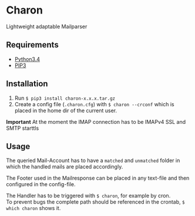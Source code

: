 # Charon
Lightweight adaptable Mailparser

## Requirements
* [Python3.4](https://www.python.org/download/releases/3.4.0/)
* [PIP3](https://pypi.python.org/pypi/pip)

## Installation
1. Run `$ pip3 install charon-x.x.x.tar.gz`
2. Create a config file (`.charon.cfg`) with `$ charon --crconf` which is placed in the home dir of the current user.

**Important** At the moment the IMAP connection has to be IMAPv4 SSL and SMTP starttls
## Usage
The queried Mail-Account has to have a `matched` and `unmatched` folder in which the handled mails are placed accordingly.

The Footer used in the Mailresponse can be placed in any text-file and then configured in the config-file.

The Handler has to be triggered with `$ charon`, for example by cron.  
To prevent bugs the complete path should be referenced in the crontab, `$ which charon` shows it.